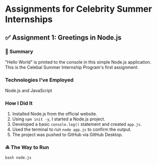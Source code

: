 # Assignments for Celebrity Summer Internships

## ✅ Assignment 1: Greetings in Node.js

### 📌 Summary

"Hello World" is printed to the console in this simple Node.js application.
This is the Celebal Summer Internship Program's first assignment.

### Technologies I've Employed

Node.js and JavaScript

### How I Did It

1. Installed Node.js from the official website.
2. Using `npm init -y`, I started a Node.js project.
3. Developed a basic `console.log()` statement and created `app.js`.
4. Used the terminal to run `node app.js` to confirm the output.
5. The project was pushed to GitHub via GitHub Desktop.

### ♶️ The Way to Run

```
bash node.js
```
